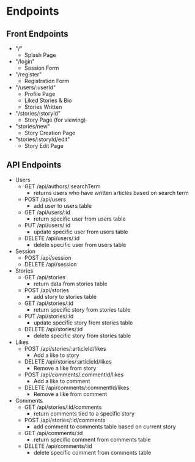 # Endpoints

## Front Endpoints

- "/"
  - Splash Page
- "/login"
  - Session Form
- "/register"
  - Registration Form
- "/users/:userId"
  - Profile Page
  - Liked Stories & Bio
  - Stories Written
- "/stories/:storyId"
  - Story Page (for viewing)
- "stories/new"
  - Story Creation Page
- "stories/:storyId/edit"
  - Story Edit Page

## API Endpoints

- Users
  - GET /api/authors/:searchTerm
    - returns users who have written articles based on search term
  - POST /api/users
    - add user to users table
  - GET /api/users/:id
    - return specific user from users table
  - PUT /api/users/:id
    - update specific user from users table
  - DELETE /api/users/:id
    - delete specific user from users table
- Session
  - POST /api/session
  - DELETE /api/session
- Stories
  - GET /api/stories
    - return data from stories table
  - POST /api/stories
    - add story to stories table
  - GET /api/stories/:id
    - return specific story from stories table
  - PUT /api/stories/:id
    - update specific story from stories table
  - DELETE /api/stories/:id
    - delete specific story from stories table
- Likes
  - POST /api/stories/:articleId/likes
    - Add a like to story
  - DELETE /api/stories/:articleId/likes
    - Remove a like from story
  - POST /api/comments/:commentId/likes
    - Add a like to comment
  - DELETE /api/comments/:commentId/likes
    - Remove a like from comment
- Comments
  - GET /api/stories/:id/comments
    - return comments tied to a specific story
  - POST /api/stories/:id/comments
    - add comment to comments table based on current story
  - GET /api/comments/:id
    - return specific comment from comments table
  - DELETE /api/comments/:id
    - delete specific comment from comments table

<!-- - Images
  - GET /api/image/:id
    - Get image from database
  - GET /api/image/:name
    - Get image from database based on image name -->
